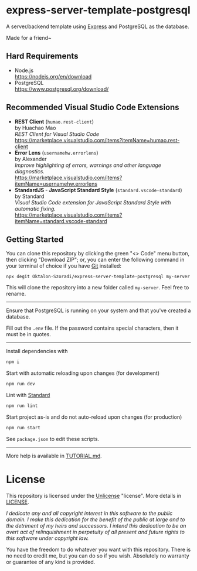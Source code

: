 # express-server-template-postgresql
A server/backend template using [Express](https://expressjs.com/)
and PostgreSQL as the database.

Made for a friend~

## Hard Requirements
- Node.js  
  https://nodejs.org/en/download
- PostgreSQL  
  https://www.postgresql.org/download/

## Recommended Visual Studio Code Extensions
- **REST Client** (`humao.rest-client`)  
  by Huachao Mao  
  *REST Client for Visual Studio Code*  
  https://marketplace.visualstudio.com/items?itemName=humao.rest-client
- **Error Lens** (`usernamehw.errorlens`)  
  by Alexander  
  *Improve highlighting of errors, warnings and other language diagnostics.*  
  https://marketplace.visualstudio.com/items?itemName=usernamehw.errorlens
- **StandardJS - JavaScript Standard Style** (`standard.vscode-standard`)  
  by Standard  
  *Visual Studio Code extension for JavaScript Standard Style with automatic fixing.*  
  https://marketplace.visualstudio.com/items?itemName=standard.vscode-standard

## Getting Started
You can clone this repository by clicking the green "<> Code" menu button, then clicking "Download ZIP"; or, you can enter the following command in your terminal of choice if you have [Git](https://git-scm.com/) installed:
```git
npx degit Oktalon-Szoradi/express-server-template-postgresql my-server
```
This will clone the repository into a new folder called `my-server`. Feel free to rename.

---

Ensure that PostgreSQL is running on your system and that you've created a database.

Fill out the `.env` file. If the password contains special characters, then it must be in quotes.

---

Install dependencies with
```sh
npm i
```

Start with automatic reloading upon changes (for development)
```sh
npm run dev
```

Lint with [Standard](https://standardjs.com/)
```sh
npm run lint
```

Start project as-is and do not auto-reload upon changes (for production)
```sh
npm run start
```

See `package.json` to edit these scripts.

---

More help is available in [TUTORIAL.md](./TUTORIAL.md).

# License
This repository is licensed under the [Unlicense](https://unlicense.org/) "license". More details in [LICENSE](./LICENSE).

*I dedicate any and all copyright interest in this software to the
public domain. I make this dedication for the benefit of the public at
large and to the detriment of my heirs and successors. I intend this
dedication to be an overt act of relinquishment in perpetuity of all
present and future rights to this software under copyright law.*

You have the freedom to do whatever you want with this repository. There is no need to credit me, but you can do so if you wish. Absolutely no warranty or guarantee of any kind is provided.
